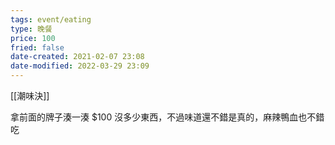 ```yaml
---
tags: event/eating
type: 晚餐
price: 100
fried: false
date-created: 2021-02-07 23:08
date-modified: 2022-03-29 23:09
---
```


[[潮味決]]

拿前面的牌子湊一湊 $100 沒多少東西，不過味道還不錯是真的，麻辣鴨血也不錯吃